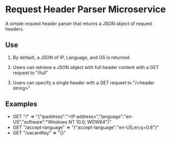 # Request Header Parser Microservice

A simple request header parser that returns a JSON object of request headers

## Use

1) By default, a JSON of IP, Language, and OS is returned.

2) Users can retrieve a JSON object with full header content with a GET request to "/full"

3) Users can specify a single header with a GET request to "/\<header string\>"

## Examples

* GET "/" => "{"ipaddress":"\<IP address\>","language":"en-US","software":"Windows NT 10.0; WOW64"}"
* GET "/accept-language" => "{"accept-language":"en-US,en;q=0.8"}"
* GET "/vacantKey" => "{}"